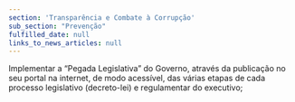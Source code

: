 ```yaml
---
section: 'Transparência e Combate à Corrupção'
sub_section: "Prevenção"
fulfilled_date: null
links_to_news_articles: null
---
```


Implementar a “Pegada Legislativa” do Governo, através da publicação no seu portal na internet, de modo acessível, das várias etapas de cada processo legislativo (decreto-lei) e regulamentar do executivo;
